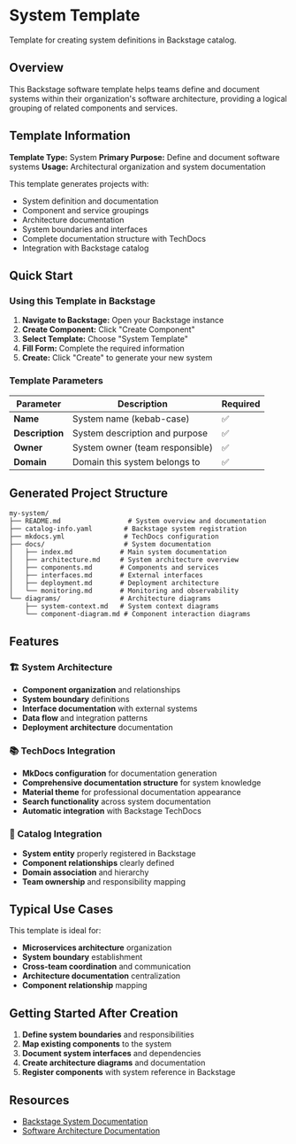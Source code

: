 # System Template

Template for creating system definitions in Backstage catalog.

## Overview

This Backstage software template helps teams define and document systems within their organization's software architecture, providing a logical grouping of related components and services.

## Template Information

**Template Type:** System
**Primary Purpose:** Define and document software systems
**Usage:** Architectural organization and system documentation

This template generates projects with:

- System definition and documentation
- Component and service groupings
- Architecture documentation
- System boundaries and interfaces
- Complete documentation structure with TechDocs
- Integration with Backstage catalog

## Quick Start

### Using this Template in Backstage

1. **Navigate to Backstage:** Open your Backstage instance
2. **Create Component:** Click "Create Component"
3. **Select Template:** Choose "System Template"
4. **Fill Form:** Complete the required information
5. **Create:** Click "Create" to generate your new system

### Template Parameters

| Parameter | Description | Required |
|-----------|-------------|----------|
| **Name** | System name (kebab-case) | ✅ |
| **Description** | System description and purpose | ✅ |
| **Owner** | System owner (team responsible) | ✅ |
| **Domain** | Domain this system belongs to | ✅ |

## Generated Project Structure

```
my-system/
├── README.md                 # System overview and documentation
├── catalog-info.yaml        # Backstage system registration
├── mkdocs.yml               # TechDocs configuration
├── docs/                    # System documentation
│   ├── index.md            # Main system documentation
│   ├── architecture.md     # System architecture overview
│   ├── components.md       # Components and services
│   ├── interfaces.md       # External interfaces
│   ├── deployment.md       # Deployment architecture
│   └── monitoring.md       # Monitoring and observability
└── diagrams/               # Architecture diagrams
    ├── system-context.md   # System context diagrams
    └── component-diagram.md # Component interaction diagrams
```

## Features

### 🏗️ System Architecture

- **Component organization** and relationships
- **System boundary** definitions
- **Interface documentation** with external systems
- **Data flow** and integration patterns
- **Deployment architecture** documentation

### 📚 TechDocs Integration

- **MkDocs configuration** for documentation generation
- **Comprehensive documentation structure** for system knowledge
- **Material theme** for professional documentation appearance
- **Search functionality** across system documentation
- **Automatic integration** with Backstage TechDocs

### 🔧 Catalog Integration

- **System entity** properly registered in Backstage
- **Component relationships** clearly defined
- **Domain association** and hierarchy
- **Team ownership** and responsibility mapping

## Typical Use Cases

This template is ideal for:

- **Microservices architecture** organization
- **System boundary** establishment
- **Cross-team coordination** and communication
- **Architecture documentation** centralization
- **Component relationship** mapping

## Getting Started After Creation

1. **Define system boundaries** and responsibilities
2. **Map existing components** to the system
3. **Document system interfaces** and dependencies
4. **Create architecture diagrams** and documentation
5. **Register components** with system reference in Backstage

## Resources

- [Backstage System Documentation](https://backstage.io/docs/features/software-catalog/descriptor-format#kind-system)
- [Software Architecture Documentation](../architecture-guidelines.md)
